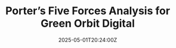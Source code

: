 ---
title: Porter’s Five Forces Analysis for Green Orbit Digital
linkTitle: Porter’s Five Forces Analysis for Green Orbit Digital
date: '2025-05-01T20:24:00Z'
weight: 1
description: Porter’s Five Forces analysis shows Green Orbit Digital benefits from
  niche expertise in space and sustainability marketing, facing moderate competition
  and buyer power, while having low supplier power and a moderate threat from new
  entrants and substitutes. Differentiation and specialized knowledge are key to thriving
  in the market.
draft: false
ref: porters-five-forces-analysis-for-green-orbit-digital
---